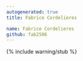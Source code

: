 ```yaml
---
autogenerated: true
title: Fabrice Cordelieres

name: Fabrice Cordelieres
github: fab2506
---
```

{% include warning/stub %}


